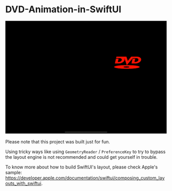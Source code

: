 # DVD-Animation-in-SwiftUI

![DVD Logo](dvd-logo-video.gif)

Please note that this project was built just for fun.

Using tricky ways like using `GeometryReader` / `PreferenceKey` to try to bypass the layout engine is not recommended and could get yourself in trouble.

To know more about how to build SwiftUI's layout, please check Apple's sample: https://developer.apple.com/documentation/swiftui/composing_custom_layouts_with_swiftui.